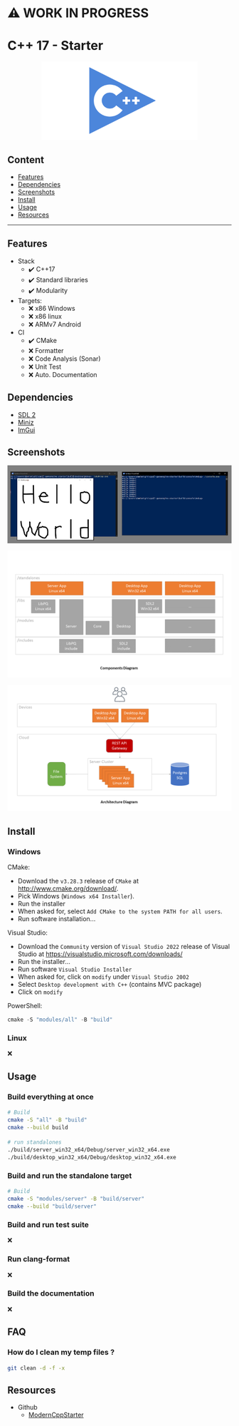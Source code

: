 :warning: WORK IN PROGRESS
==========================

# C++ 17 - Starter

<p align="center">
  <img src="./docs/README-thumb-cpp.png" height="175" width="auto" />
</p>

## Content

- [Features](#features)
- [Dependencies](#dependencies)
- [Screenshots](#screenshots)
- [Install](#install)
- [Usage](#usage)
- [Resources](#resources)

---------------------------------------

## Features

- Stack
  - :heavy_check_mark: C++17
  - :heavy_check_mark: Standard libraries
  - :heavy_check_mark: Modularity
- Targets:
  - :x: x86 Windows
  - :x: x86 linux
  - :x: ARMv7 Android
- CI
  - :heavy_check_mark: CMake
  - :x: Formatter
  - :x: Code Analysis (Sonar)
  - :x: Unit Test
  - :x: Auto. Documentation

## Dependencies

- [SDL 2](https://www.libsdl.org/)
- [Miniz](https://github.com/richgel999/miniz)
- [ImGui](https://github.com/ocornut/imgui)

## Screenshots

<p align="center">
  <img src="./docs/README-thumb-screenshot.png" height="175" width="auto" />
</p>

![alt text](./docs/README-diagrams-1.png)

![alt text](./docs/README-diagrams-2.png)

## Install

### Windows

CMake:
- Download the `v3.28.3` release of `CMake` at http://www.cmake.org/download/.
- Pick Windows (`Windows x64 Installer`).
- Run the installer
- When asked for, select `Add CMake to the system PATH for all users`.
- Run software installation...

Visual Studio:
- Download the `Community` version of `Visual Studio 2022` release of Visual Studio at https://visualstudio.microsoft.com/downloads/
- Run the installer...
- Run software `Visual Studio Installer`
- When asked for, click on `modify` under `Visual Studio 2002`
- Select `Desktop development with C++` (contains MVC package)
- Click on `modify`

PowerShell:
```powershell
cmake -S "modules/all" -B "build"
```

### Linux

:x:

## Usage

### Build everything at once

```bash
# Build
cmake -S "all" -B "build"
cmake --build build

# run standalones
./build/server_win32_x64/Debug/server_win32_x64.exe
./build/desktop_win32_x64/Debug/desktop_win32_x64.exe
```

### Build and run the standalone target

```bash
# Build
cmake -S "modules/server" -B "build/server"
cmake --build "build/server"
```

### Build and run test suite

:x:

### Run clang-format

:x:

### Build the documentation

:x:

## FAQ

### How do I clean my temp files ?

```bash
git clean -d -f -x
```

## Resources

- Github
  - [ModernCppStarter](https://github.com/TheLartians/ModernCppStarter/tree/master)

